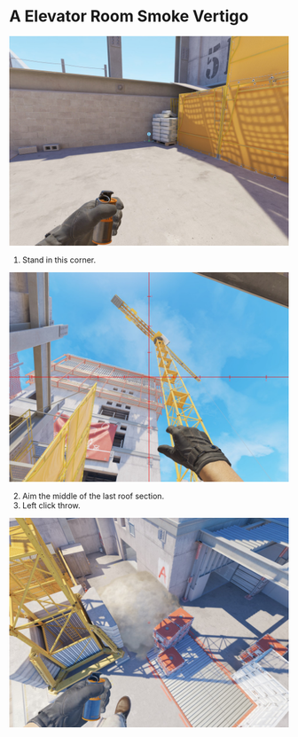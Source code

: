 # A Elevator Room Smoke Vertigo

![Spot](./pos.jpg)

1. Stand in this corner.

![Aim](./aim.jpg)

2. Aim the middle of the last roof section.
3. Left click throw.

![Result](./res.jpg)